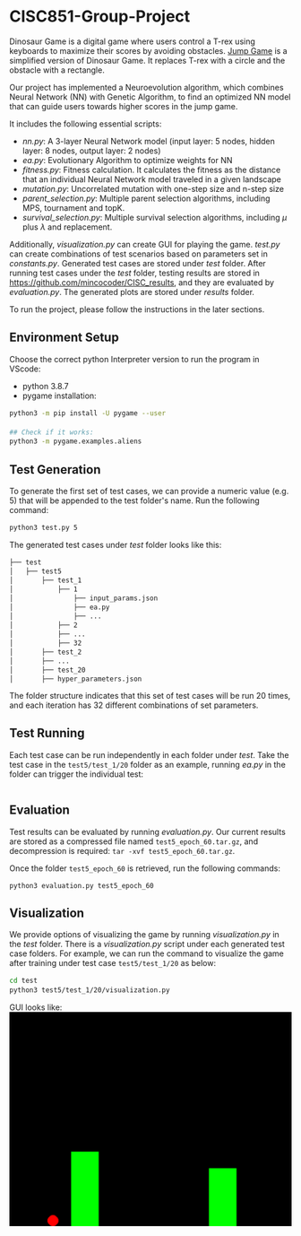 # CISC851-Group-Project
Dinosaur Game is a digital game where users control a T-rex using keyboards to maximize their scores by avoiding obstacles.  [Jump Game](https://github.com/Suji04/jumpingameAI) is a simplified version of Dinosaur Game. It replaces T-rex with a circle and the obstacle with a rectangle. 

Our project has implemented a Neuroevolution algorithm, which combines Neural Network (NN) with Genetic Algorithm, to find an optimized NN model that can guide users towards higher scores in the jump game.

It includes the following essential scripts:
 - *nn.py*: A 3-layer Neural Network model (input layer: 5 nodes, hidden layer: 8 nodes, output layer: 2 nodes)
 - *ea.py*: Evolutionary Algorithm to optimize weights for NN
 - *fitness.py*: Fitness calculation. It calculates the fitness as the distance that an individual Neural Network model traveled in a given landscape
 - *mutation.py*: Uncorrelated mutation with one-step size and n-step size
 - *parent_selection.py*: Multiple parent selection algorithms, including MPS, tournament and topK. 
 - *survival_selection.py*: Multiple survival selection algorithms, including $\mu$ plus $\lambda$ and replacement.

Additionally, *visualization.py* can create GUI for playing the game. *test.py* can create combinations of test scenarios based on parameters set in *constants.py*. Generated test cases are stored under *test* folder. After running test cases under the *test* folder, testing results are stored in https://github.com/mincocoder/CISC_results, and they are evaluated by *evaluation.py*. The generated plots are stored under *results* folder.

To run the project, please follow the instructions in the later sections.

## Environment Setup
Choose the correct python Interpreter version to run the program in VScode:
* python 3.8.7
* pygame installation:
```bash
python3 -m pip install -U pygame --user

## Check if it works:
python3 -m pygame.examples.aliens
```

## Test Generation 
To generate the first set of test cases, we can provide a numeric value \(e.g. 5\) that will be appended to the test folder's name. 
Run the following command:
```bash
python3 test.py 5
```
The generated test cases under *test* folder looks like this:
```
├── test
│   ├── test5
│       ├── test_1
│           ├── 1
│               ├── input_params.json
│               ├── ea.py
│               ├── ...
│           ├── 2
│           ├── ...
│           ├── 32
│       ├── test_2
│       ├── ...
│       ├── test_20
│       ├── hyper_parameters.json
```
The folder structure indicates that this set of test cases will be run 20 times, and each iteration has 32 different combinations of set parameters. 

## Test Running
Each test case can be run independently in each folder under *test*. Take the test case in the `test5/test_1/20` folder as an example, running *ea.py* in the folder can trigger the individual test:
```

```

## Evaluation
Test results can be evaluated by running *evaluation.py*. Our current results are stored as a compressed file named `test5_epoch_60.tar.gz`, and decompression is required: `tar -xvf test5_epoch_60.tar.gz`.

Once the folder `test5_epoch_60` is retrieved, run the following commands: 
```
python3 evaluation.py test5_epoch_60
```

## Visualization
We provide options of visualizing the game by running *visualization.py* in the *test* folder. There is a *visualization.py* script under each generated test case folders. For example, we can run the command to visualize the game after training under test case `test5/test_1/20` as below:
```bash
cd test
python3 test5/test_1/20/visualization.py 
```
GUI looks like: ![GUI](./game.png)




